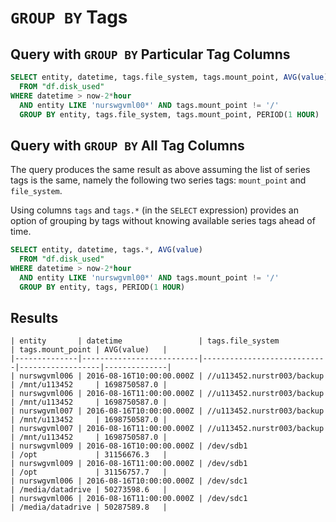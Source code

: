 # `GROUP BY` Tags

## Query with `GROUP BY` Particular Tag Columns

```sql
SELECT entity, datetime, tags.file_system, tags.mount_point, AVG(value)
  FROM "df.disk_used"
WHERE datetime > now-2*hour
  AND entity LIKE 'nurswgvml00*' AND tags.mount_point != '/'
  GROUP BY entity, tags.file_system, tags.mount_point, PERIOD(1 HOUR)
```

## Query with `GROUP BY` All Tag Columns

The query produces the same result as above assuming the list of series tags is the same, namely the following two series tags: `mount_point` and `file_system`.

Using columns `tags` and `tags.*` (in the `SELECT` expression) provides an option of grouping by tags without knowing available series tags ahead of time.

```sql
SELECT entity, datetime, tags.*, AVG(value)
  FROM "df.disk_used"
WHERE datetime > now-2*hour
  AND entity LIKE 'nurswgvml00*' AND tags.mount_point != '/'
  GROUP BY entity, tags, PERIOD(1 HOUR)
```

## Results

```ls
| entity       | datetime                 | tags.file_system           | tags.mount_point | AVG(value)   |
|--------------|--------------------------|----------------------------|------------------|--------------|
| nurswgvml006 | 2016-08-16T10:00:00.000Z | //u113452.nurstr003/backup | /mnt/u113452     | 1698750587.0 |
| nurswgvml006 | 2016-08-16T11:00:00.000Z | //u113452.nurstr003/backup | /mnt/u113452     | 1698750587.0 |
| nurswgvml007 | 2016-08-16T10:00:00.000Z | //u113452.nurstr003/backup | /mnt/u113452     | 1698750587.0 |
| nurswgvml007 | 2016-08-16T11:00:00.000Z | //u113452.nurstr003/backup | /mnt/u113452     | 1698750587.0 |
| nurswgvml009 | 2016-08-16T10:00:00.000Z | /dev/sdb1                  | /opt             | 31156676.3   |
| nurswgvml009 | 2016-08-16T11:00:00.000Z | /dev/sdb1                  | /opt             | 31156757.7   |
| nurswgvml006 | 2016-08-16T10:00:00.000Z | /dev/sdc1                  | /media/datadrive | 50273598.6   |
| nurswgvml006 | 2016-08-16T11:00:00.000Z | /dev/sdc1                  | /media/datadrive | 50287589.8   |
```
